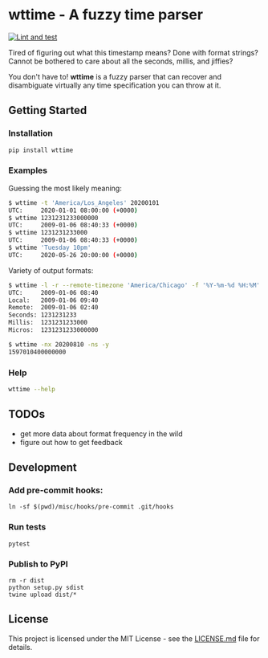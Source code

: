 # wttime - A fuzzy time parser

[![Lint and test](https://github.com/PJK/wttime/workflows/Tests/badge.svg?branch=master)](https://github.com/PJK/wttime/actions?query=workflow%3ATests)

Tired of figuring out what this timestamp means? Done with format strings?
Cannot be bothered to care about all the seconds, millis, and jiffies?

You don't have to! **wttime** is a fuzzy parser that can recover and
disambiguate virtually any time specification you can throw at it.

## Getting Started

### Installation

```sh
pip install wttime
```

### Examples

Guessing the most likely meaning:
```sh
$ wttime -t 'America/Los_Angeles' 20200101
UTC:     2020-01-01 08:00:00 (+0000)
$ wttime 1231231233000000
UTC:     2009-01-06 08:40:33 (+0000)
$ wttime 1231231233000
UTC:     2009-01-06 08:40:33 (+0000)
$ wttime 'Tuesday 10pm'
UTC:     2020-05-26 20:00:00 (+0000)
```

Variety of output formats:
```sh
$ wttime -l -r --remote-timezone 'America/Chicago' -f '%Y-%m-%d %H:%M' -umy 1231231233000000
UTC:     2009-01-06 08:40
Local:   2009-01-06 09:40
Remote:  2009-01-06 02:40
Seconds: 1231231233
Millis:  1231231233000
Micros:  1231231233000000

$ wttime -nx 20200810 -ns -y
1597010400000000
```

### Help
```sh
wttime --help
```

## TODOs

- get more data about format frequency in the wild
- figure out how to get feedback

## Development

### Add pre-commit hooks:

```
ln -sf $(pwd)/misc/hooks/pre-commit .git/hooks
```

### Run tests

```
pytest
```

### Publish to PyPI

```
rm -r dist
python setup.py sdist
twine upload dist/*
```


## License

This project is licensed under the MIT License - see the [LICENSE.md](LICENSE.md) file for details.
